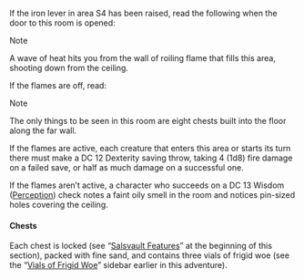 If the iron lever in area S4 has been raised, read the following when the door to this room is opened:

> [!NOTE]
> A wave of heat hits you from the wall of roiling flame that fills this area, shooting down from the ceiling.

If the flames are off, read:

> [!NOTE]
> The only things to be seen in this room are eight chests built into the floor along the far wall.

If the flames are active, each creature that enters this area or starts its turn there must make a DC 12 Dexterity saving throw, taking 4 (1d8) fire damage on a failed save, or half as much damage on a successful one.

If the flames aren’t active, a character who succeeds on a DC 13 Wisdom ([Perception](https://www.dndbeyond.com/compendium/rules/basic-rules/using-ability-scores#Perception)) check notes a faint oily smell in the room and notices pin-sized holes covering the ceiling.

#### [](https://www.dndbeyond.com/sources/wa/frozen-sick#Chests3)Chests

Each chest is locked (see “[Salsvault Features](https://www.dndbeyond.com/sources/wa/frozen-sick#SalsvaultFeatures)” at the beginning of this section), packed with fine sand, and contains three vials of frigid woe (see the “[Vials of Frigid Woe](https://www.dndbeyond.com/sources/wa/frozen-sick#VialsofFrigidWoe)” sidebar earlier in this adventure).